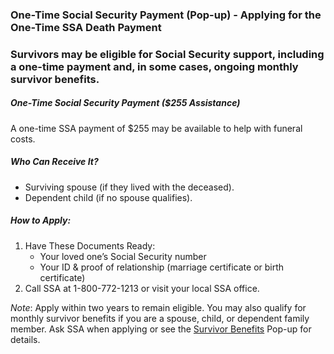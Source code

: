 ### One-Time Social Security Payment (Pop-up) \- Applying for the One-Time SSA Death Payment 

### Survivors may be eligible for Social Security support, including a one-time payment and, in some cases, ongoing monthly survivor benefits.

##### One-Time Social Security Payment ($255 Assistance)

A one-time SSA payment of $255 may be available to help with funeral costs.

##### Who Can Receive It?

* Surviving spouse (if they lived with the deceased).  
* Dependent child (if no spouse qualifies).

##### How to Apply:

1. Have These Documents Ready:  
   * Your loved one’s Social Security number  
   * Your ID & proof of relationship (marriage certificate or birth certificate)  
2. Call SSA at 1-800-772-1213 or visit your local SSA office.

*Note*: Apply within two years to remain eligible. You may also qualify for monthly survivor benefits if you are a spouse, child, or dependent family member. Ask SSA when applying or see the [Survivor Benefits](#link:Monthly-Social-Security-Benefits) Pop-up for details.

## 